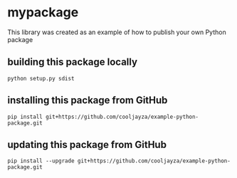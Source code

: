 # mypackage
This library was created as an example of how to publish your own Python  package


## building this package locally
`python setup.py sdist`

## installing this package from GitHub
`pip install git+https://github.com/cooljayza/example-python-package.git`

## updating this package from GitHub
`pip install --upgrade git+https://github.com/cooljayza/example-python-package.git`
